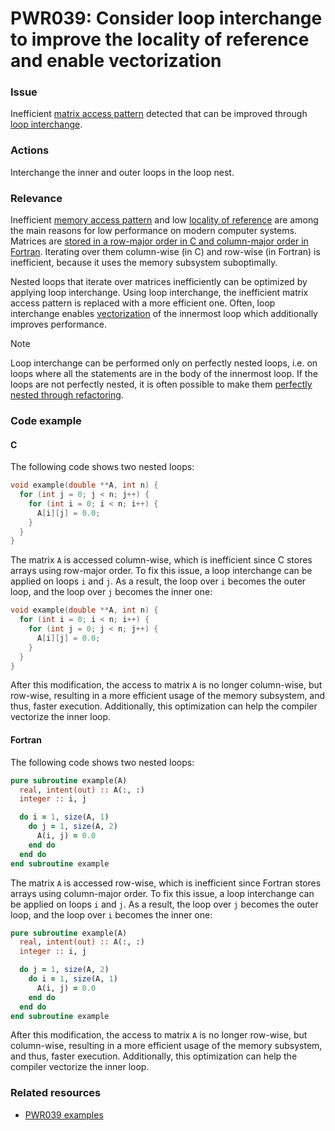 # PWR039: Consider loop interchange to improve the locality of reference and enable vectorization

### Issue

Inefficient
[matrix access pattern](../../Glossary/Row-major-and-column-major-order.md) detected
that can be improved through [loop interchange](../../Glossary/Loop-interchange.md).

### Actions

Interchange the inner and outer loops in the loop nest.

### Relevance

Inefficient [memory access pattern](../../Glossary/Memory-access-pattern.md) and low
[locality of reference](../../Glossary/Locality-of-reference.md) are among the main
reasons for low performance on modern computer systems. Matrices are
[stored in a row-major order in C and column-major order in Fortran](../../Glossary/Row-major-and-column-major-order.md).
Iterating over them column-wise (in C) and row-wise (in Fortran) is inefficient,
because it uses the memory subsystem suboptimally.

Nested loops that iterate over matrices inefficiently can be optimized by
applying loop interchange. Using loop interchange, the inefficient matrix access
pattern is replaced with a more efficient one. Often, loop interchange enables
[vectorization](../../Glossary/Vectorization.md) of the innermost loop which
additionally improves performance.

> [!NOTE]
> Loop interchange can be performed only on perfectly nested loops, i.e. on loops
> where all the statements are in the body of the innermost loop. If the loops
> are not perfectly nested, it is often possible to make them
> [perfectly nested through refactoring](../../Glossary/Perfect-loop-nesting.md).

### Code example

#### C

The following code shows two nested loops:

```c
void example(double **A, int n) {
  for (int j = 0; j < n; j++) {
    for (int i = 0; i < n; i++) {
      A[i][j] = 0.0;
    }
  }
}
```

The matrix `A` is accessed column-wise, which is inefficient since C stores
arrays using row-major order. To fix this issue, a loop interchange can be
applied on loops `i` and `j`. As a result, the loop over `i` becomes the outer
loop, and the loop over `j` becomes the inner one:

```c
void example(double **A, int n) {
  for (int i = 0; i < n; i++) {
    for (int j = 0; j < n; j++) {
      A[i][j] = 0.0;
    }
  }
}
```

After this modification, the access to matrix `A` is no longer column-wise, but
row-wise, resulting in a more efficient usage of the memory subsystem, and
thus, faster execution. Additionally, this optimization can help the compiler
vectorize the inner loop.

#### Fortran

The following code shows two nested loops:

```fortran
pure subroutine example(A)
  real, intent(out) :: A(:, :)
  integer :: i, j

  do i = 1, size(A, 1)
    do j = 1, size(A, 2)
      A(i, j) = 0.0
    end do
  end do
end subroutine example
```

The matrix `A` is accessed row-wise, which is inefficient since Fortran stores
arrays using column-major order. To fix this issue, a loop interchange can be
applied on loops `i` and `j`. As a result, the loop over `j` becomes the outer
loop, and the loop over `i` becomes the inner one:

```fortran
pure subroutine example(A)
  real, intent(out) :: A(:, :)
  integer :: i, j

  do j = 1, size(A, 2)
    do i = 1, size(A, 1)
      A(i, j) = 0.0
    end do
  end do
end subroutine example
```

After this modification, the access to matrix `A` is no longer row-wise, but
column-wise, resulting in a more efficient usage of the memory subsystem, and
thus, faster execution. Additionally, this optimization can help the compiler
vectorize the inner loop.

### Related resources

* [PWR039 examples](https://github.com/codee-com/open-catalog/tree/main/Checks/PWR039/)
